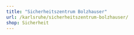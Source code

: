 ```yaml
---
title: "Sicherheitszentrum Bolzhauser"
url: /karlsruhe/sicherheitszentrum-bolzhauser/
shop: Sicherheit
---
```

